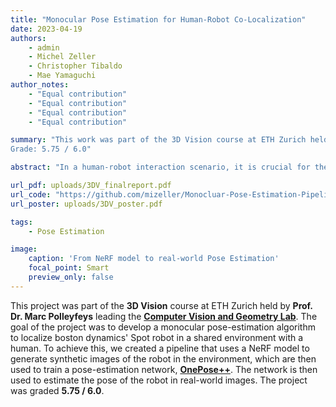 ```yaml
---
title: "Monocular Pose Estimation for Human-Robot Co-Localization"
date: 2023-04-19
authors:
    - admin
    - Michel Zeller
    - Christopher Tibaldo
    - Mae Yamaguchi
author_notes:
    - "Equal contribution"
    - "Equal contribution"
    - "Equal contribution"
    - "Equal contribution"

summary: "This work was part of the 3D Vision course at ETH Zurich held by Prof. Dr. Marc Polleyfeys.
Grade: 5.75 / 6.0"

abstract: "In a human-robot interaction scenario, it is crucial for the different agents to be able to precisely localize each other in the shared environment, i.e. to visualize a planned trajectory. However, feature-based visual registration is an arduous task because feature matching between different camera streams is computationally expensive and challenging due to different points-of-view. In this work, we propose employing a monocular pose-estimation algorithm to obtain an initial guess of the spatial relationship, that can serve as a good prior for subsequent multi-agent posegraph optimisation."

url_pdf: uploads/3DV_finalreport.pdf
url_code: "https://github.com/mizeller/Monocluar-Pose-Estimation-Pipeline-for-Spot"
url_poster: uploads/3DV_poster.pdf

tags: 
    - Pose Estimation

image:
    caption: 'From NeRF model to real-world Pose Estimation'
    focal_point: Smart
    preview_only: false
---
```


This project was part of the **3D Vision** course at ETH Zurich held by **Prof. Dr. Marc Polleyfeys** leading the [**Computer Vision and Geometry Lab**](https://cvg.ethz.ch/). The goal of the project was to develop a monocular pose-estimation algorithm to localize boston dynamics' Spot robot in a shared environment with a human. To achieve this, we created a pipeline that uses a NeRF model to generate synthetic images of the robot in the environment, which are then used to train a pose-estimation network, [**OnePose++**](https://arxiv.org/pdf/2301.07673). The network is then used to estimate the pose of the robot in real-world images. The project was graded **5.75 / 6.0**.